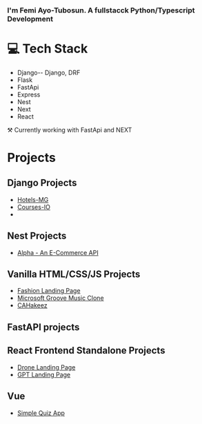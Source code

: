 ### I'm Femi Ayo-Tubosun. A fullstacck Python/Typescript Development

# 💻 Tech Stack

- Django-- Django, DRF
- Flask
- FastApi
- Express
- Nest
- Next
- React

⚒ Currently working with FastApi and NEXT

# Projects

## Django Projects

+ [Hotels-MG](https://github.com/femiayotubosun/hotels-mg)
+ [Courses-IO](https://github.com/femiayotubosun/courses-io)
+ 


## Nest Projects

+ [Alpha - An E-Commerce API](https://github.com/femiayotubosun/alpha-backend)


## Vanilla HTML/CSS/JS Projects

+ [Fashion Landing Page](https://github.com/femiayotubosun/fashion-landing)
+ [Microsoft Groove Music Clone](https://github.com/femiayotubosun/The-Clone-Wars-1-Groove-Music)
+ [CAHakeez](https://github.com/femiayotubosun/cahakeez)


## FastAPI projects


## React Frontend Standalone Projects

+ [Drone Landing Page](https://github.com/femiayotubosun/drone-landing)
+ [GPT Landing Page](https://github.com/femiayotubosun/gpt)

## Vue

+ [Simple Quiz App](https://github.com/femiayotubosun/vue-quiz-app)

